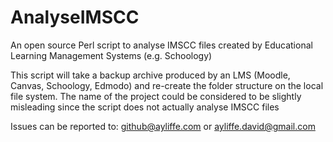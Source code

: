 # AnalyseIMSCC
An open source Perl script to analyse IMSCC files created by Educational Learning Management Systems (e.g. Schoology)

This script will take a backup archive produced by an LMS (Moodle, Canvas, Schoology, Edmodo) and re-create the folder structure on the local file system.  The name of the project could be considered to be slightly misleading since the script does not actually analyse IMSCC files

Issues can be reported to: github@ayliffe.com or ayliffe.david@gmail.com
